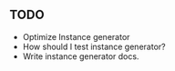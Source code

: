 ## TODO

* Optimize Instance generator
* How should I test instance generator?
* Write instance generator docs.